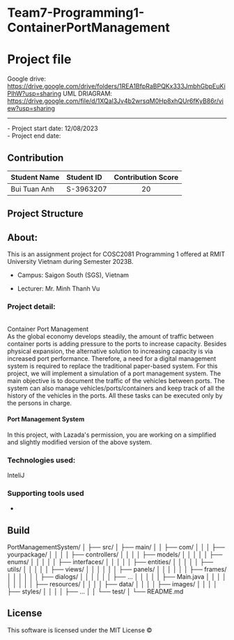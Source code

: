 # Team7-Programming1-ContainerPortManagement

# Project file
Google drive: https://drive.google.com/drive/folders/1REA1BfpRaBPQKx333JmbhGbpEuKiPIhW?usp=sharing
UML DRIAGRAM: https://drive.google.com/file/d/1XQal3Jv4b2wrsqM0Hp8xhQUr6fKyB86r/view?usp=sharing
<br />
<hr>
- Project start date: 12/08/2023
<br />
- Project end date: 

## Contribution

| Student Name      | Student ID | Contribution Score |
| :---------------- | :--------- | :----------------: |
| Bui Tuan Anh      | S-3963207  |         20         |


## Project Structure






## About:
This is an assignment project for COSC2081 Programming 1 offered at RMIT University Vietnam during Semester 2023B.

- Campus: Saigon South (SGS), Vietnam

- Lecturer: Mr. Minh Thanh Vu

### Project detail: 
</br>
Container Port Management
</br>
As the global economy develops steadily, the amount of traffic between container ports is adding
pressure to the ports to increase capacity. Besides physical expansion, the alternative solution to
increasing capacity is via increased port performance. Therefore, a need for a digital management
system is required to replace the traditional paper-based system.
For this project, we will implement a simulation of a port management system. The main objective
is to document the traffic of the vehicles between ports. The system can also manage
vehicles/ports/containers and keep track of all the history of the vehicles in the ports. All these
tasks can be executed only by the persons in charge.

#### Port Management System

In this project, with Lazada's permission, you are working on a simplified and slightly modified version of the above system.

### Technologies used:

InteliJ

### Supporting tools used

- 


## Build

PortManagementSystem/
│
├── src/
│ ├── main/
│ │ ├── com/
│ │ │ ├── yourpackage/
│ │ │ │ ├── controllers/
│ │ │ │ ├── models/
│ │ │ │ │ ├── enums/
│ │ │ │ │ ├── interfaces/
│ │ │ │ │ ├── entities/
│ │ │ │ │ ├── utils/
│ │ │ │ │ ├── views/
│ │ │ │ │ │ ├── panels/
│ │ │ │ │ │ ├── frames/
│ │ │ │ │ │ ├── dialogs/
│ │ │ │ │ │ ├── ...
│ │ │ │ │ ├── Main.java
│ │ │ │ │
│ │ │ │ ├── resources/
│ │ │ │ ├── data/
│ │ │ │ ├── images/
│ │ │ │ ├── styles/
│ │ │ │ ├── ...
│ │ └── test/
│
└── README.md

## License

This software is licensed under the MIT License ©

